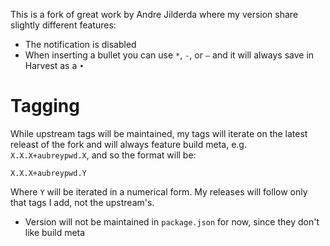 This is a fork of great work by Andre Jilderda where my version share slightly different features:

- The notification is disabled
- When inserting a bullet you can use `*`, `-`, or `–` and it will always save in Harvest as a `•`

# Tagging

While upstream tags will be maintained, my tags will iterate on the latest releast of the fork and will always feature build meta, e.g. `X.X.X+aubreypwd.X`, and so the format will be:

```
X.X.X+aubreypwd.Y
```

Where `Y` will be iterated in a numerical form. My releases will follow only that tags I add, not the upstream's.

- Version will not be maintained in `package.json` for now, since they don't like build meta
